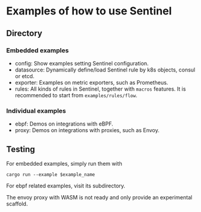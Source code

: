 # Examples of how to use Sentinel

## Directory

### Embedded examples
- config: Show examples setting Sentinel configuration. 
- datasource: Dynamically define/load Sentinel rule by k8s objects, consul or etcd.   
- exporter: Examples on metric exporters, such as Prometheus.
- rules: All kinds of rules in Sentinel, together with `macros` features. It is recommended to start from `examples/rules/flow`.

### Individual examples
- ebpf: Demos on integrations with eBPF.
- proxy: Demos on integrations with proxies, such as Envoy.

## Testing

For embedded examples, simply run them with

```
cargo run --example $example_name
```

For ebpf related examples, visit its subdirectory.

The envoy proxy with WASM is not ready and only provide an experimental scaffold.  